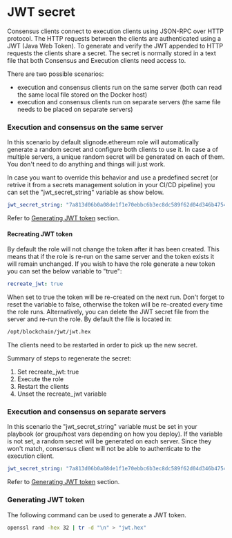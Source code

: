 # JWT secret

Consensus clients connect to execution clients using  JSON-RPC over HTTP protocol. The HTTP requests between the clients are authenticated using a JWT (Java Web Token). To generate and verify the JWT appended to HTTP requests the clients share a secret. The secret is normally stored in a text file that both Consensus and Execution clients need access to. &#x20;

There are two possible scenarios:&#x20;

* execution and consensus clients run on the same server (both can read the same local file stored on the Docker host)
* execution and consensus clients run on separate servers (the same file needs to be placed on separate servers)

### Execution and consensus on the same server

In this scenario by default slignode.ethereum role will automatically generate a random secret and configure both clients to use it. In case a of multiple servers, a unique random secret will be generated on each of them. You don't need to do anything and things will just work.&#x20;

In case you want to override this behavior and use a predefined secret (or retrive it from a secrets management solution in your CI/CD pipeline) you can set the "jwt\_secret\_string" variable as show below.

```yaml
jwt_secret_string: "7a813d06b0a08de1f1e70ebbc6b3ec8dc589f62d04d346b4754c9d739b4c648b"
```

Refer to [Generating JWT token](jwt-secret.md#generating-jwt-token) section.

#### Recreating JWT token

By default the role will not change the token after it has been created. This means that if the role is re-run on the same server and the token exists it will remain unchanged. If you wish to have the role generate a new token you can set the below variable to "true":

```yaml
recreate_jwt: true
```

When set to true the token will be re-created on the next run. Don't forget to reset the variable to false, otherwise the token will be re-created every time the role runs. Alternatively, you can delete the JWT secret file from the server and re-run the role. By default the file is located in:

```sh
/opt/blockchain/jwt/jwt.hex
```

The clients need to be restarted in order to pick up the new secret.

Summary of steps to regenerate the secret:

1. Set recreate\_jwt: true
2. Execute the role
3. Restart the clients
4. Unset the recreate\_jwt variable&#x20;

### Execution and consensus on separate servers

In this scenario the "jwt\_secret\_string" variable must be set in your playbook (or group/host vars depending on how you deploy). If the variable is not set, a random secret will be generated on each server. Since they won't match, consensus client will not be able to authenticate to the execution client.&#x20;

```yaml
jwt_secret_string: "7a813d06b0a08de1f1e70ebbc6b3ec8dc589f62d04d346b4754c9d739b4c648b"
```

Refer to [Generating JWT token](jwt-secret.md#generating-jwt-token) section.

### Generating JWT token

The following command can be used to generate a JWT token.&#x20;

```sh
openssl rand -hex 32 | tr -d "\n" > "jwt.hex"
```
